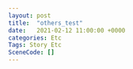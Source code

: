 ```yaml
---
layout: post
title:  "others_test"
date:   2021-02-12 11:00:00 +0000
categories: Etc
Tags: Story Etc
SceneCode: []
---
```

